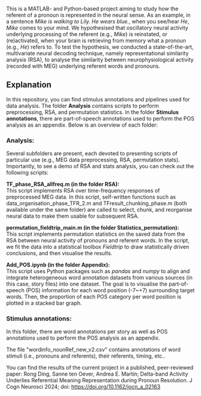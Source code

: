 This is a MATLAB- and Python-based project aiming to study how the referent of a pronoun is represented in the neural sense. As an example, in a sentence _Mike is walking to Lily. He wears blue._, when you see/hear _He_, _Mike_ comes to your mind. We hypothesised that oscillatory neural activity underlying processing of the referent (e.g., _Mike_) is reinstated, or (re)activated, when your brain is retrieving from memory what a pronoun (e.g., _He_) refers to. To test the hypothesis, we conducted a state-of-the-art, multivariate neural decoding technique, namely representational similarity analysis (RSA), to analyse the similarity between neurophysiological activity (recorded with MEG) underlying referent words and pronouns.

## Explanation
In this repository, you can find stimulus annotations and pipelines used for data analysis. The folder **Analysis** contains scripts to perform preprocessing, RSA, and permutation statistics. In the folder **Stimulus annotations**, there are part-of-speech annotations used to perform the POS analysis as an appendix. Below is an overview of each folder:

### Analysis:
Several subfolders are present, each devoted to presenting scripts of particular use (e.g., MEG data preprocessing, RSA, permutation stats). Importantly, to see a demo of RSA and stats analysis, you can check out the following scripts:

<b>TF_phase_RSA_allfreq.m (in the folder RSA):</b>\
This script implements RSA over time-frequency responses of preprocessed MEG data. In this script, self-written functions such as data_organisation_phase_TFR_2.m and TFresult_chunking_phase.m (both available under the same folder) are called to select, chunk, and reorganise neural data to make them usable for subsequent RSA.

<b>permutation_fieldtrip_main.m (in the folder Statistics_permutation):</b>\
This script implements permutation statistics on the saved data from the RSA between neural activity of pronouns and referent words. In the script, we fit the data into a statistical toolbox _Fieldtrip_ to draw statistically driven conclusions, and then visualise the results.

<b>Add_POS.ipynb (in the folder Appendix):</b>\
This script uses Python packages such as _pandas_ and _numpy_ to align and integrate heterogeneous word annotation datasets from various sources (in this case, story files) into one dataset. The goal is to visualise the part-of-speech (POS) information for each word position (-7~+7) surrounding target words. Then, the proportion of each POS category per word position is plotted in a stacked bar graph.


### Stimulus annotations:
In this folder, there are word annotations per story as well as POS annotations used to perform the POS analysis as an appendix.

The file "wordinfo_nounRef_new_v2.csv" contains annotations of word stimuli (i.e., pronouns and referents), their referents, timing, etc..

You can find the results of the current project in a published, peer-reviewed paper: 
Rong Ding, Sanne ten Oever, Andrea E. Martin; Delta-band Activity Underlies Referential Meaning Representation during Pronoun Resolution. J Cogn Neurosci 2024; doi: https://doi.org/10.1162/jocn_a_02163
